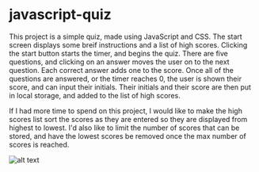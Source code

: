 # javascript-quiz
This project is a simple quiz, made using JavaScript and CSS. The start screen displays some breif instructions and a list of high scores. Clicking the start button starts the timer, and begins the quiz.  There are five questions, and clicking on an answer moves the user on to the next question.  Each correct answer adds one to the score.  Once all of the questions are answered, or the timer reaches 0, the user is shown their score, and can input their initials.  Their initials and their score are then put in local storage, and added to the list of high scores.  

If I had more time to spend on this project, I would like to make the high scores list sort the scores as they are entered so they are displayed from highest to lowest.  I'd also like to limit the number of scores that can be stored, and have the lowest scores be removed once the max number of scores is reached.  


![alt text](http://url/to/screenshot-1.png)